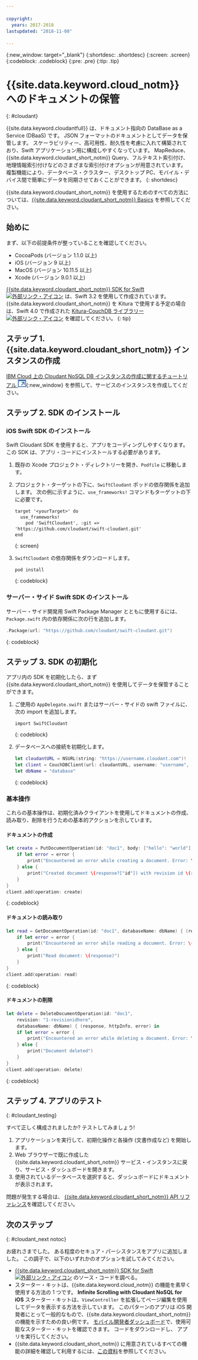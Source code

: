 ```yaml
---

copyright:
  years: 2017-2018
lastupdated: "2018-11-08"

---
```

{:new_window: target="_blank"}
{:shortdesc: .shortdesc}
{:screen: .screen}
{:codeblock: .codeblock}
{:pre: .pre}
{:tip: .tip}

# {{site.data.keyword.cloud_notm}} へのドキュメントの保管
{: #cloudant}

{{site.data.keyword.cloudantfull}} は、ドキュメント指向の DataBase as a Service (DBaaS) です。 JSON フォーマットのドキュメントとしてデータを保管します。 スケーラビリティー、高可用性、耐久性を考慮に入れて構築されており、Swift アプリケーション用に構成しやすくなっています。 MapReduce、{{site.data.keyword.cloudant_short_notm}} Query、フルテキスト索引付け、地理情報索引付けなどのさまざまな索引付けオプションが用意されています。 複製機能により、データベース・クラスター、デスクトップ PC、モバイル・デバイス間で簡単にデータを同期させておくことができます。 
{: shortdesc}

{{site.data.keyword.cloudant_short_notm}} を使用するためのすべての方法については、[{{site.data.keyword.cloudant_short_notm}} Basics](/docs/services/Cloudant/basics/index.html#cloudant-nosql-db-basics) を参照してください。

## 始めに

まず、以下の前提条件が整っていることを確認してください。
 * CocoaPods (バージョン 1.1.0 以上)
 * iOS (バージョン 9 以上)
 * MacOS (バージョン 10.11.5 以上)
 * Xcode (バージョン 9.0.1 以上)

[{{site.data.keyword.cloudant_short_notm}} SDK for Swift ![外部リンク・アイコン](../../icons/launch-glyph.svg "外部リンク・アイコン")](https://github.com/cloudant/swift-cloudant) は、Swift 3.2 を使用して作成されています。 {{site.data.keyword.cloudant_short_notm}} を Kitura で使用する予定の場合は、Swift 4.0 で作成された [Kitura-CouchDB ライブラリー ![外部リンク・アイコン](../../icons/launch-glyph.svg "外部リンク・アイコン")](https://github.com/IBM-Swift/Kitura-CouchDB) を確認してください。
{: tip}

## ステップ 1. {{site.data.keyword.cloudant_short_notm}} インスタンスの作成

[IBM Cloud 上の Cloudant NoSQL DB インスタンスの作成に関するチュートリアル ![外部リンク・アイコン](../images/launch-glyph.svg "外部リンク・アイコン")](https://console.bluemix.net/docs/services/Cloudant/tutorials/create_service.html#creating-a-cloudant-nosql-db-instance-on-ibm-cloud){:new_window} を参照して、サービスのインスタンスを作成してください。

## ステップ 2. SDK のインストール

### iOS Swift SDK のインストール

Swift Cloudant SDK を使用すると、アプリをコーディングしやすくなります。 この SDK は、アプリ・コードにインストールする必要があります。

1. 既存の Xcode プロジェクト・ディレクトリーを開き、`Podfile` に移動します。
2. プロジェクト・ターゲットの下に、`SwiftCloudant` ポッドの依存関係を追加します。 次の例に示すように、`use_frameworks!` コマンドもターゲットの下に必要です。
    ```
    target '<yourTarget>' do
      use_frameworks!
        pod 'SwiftCloudant', :git => 'https://github.com/cloudant/swift-cloudant.git'
    end
    ```
    {: screen}

3. `SwiftCloudant` の依存関係をダウンロードします。
    ```
    pod install
    ```
    {: codeblock}

### サーバー・サイド Swift SDK のインストール

サーバー・サイド開発用 Swift Package Manager とともに使用するには、`Package.swift` 内の依存関係に次の行を追加します。
```swift
.Package(url: "https://github.com/cloudant/swift-cloudant.git")
```
{: codeblock}

## ステップ 3. SDK の初期化

アプリ内の SDK を初期化したら、まず {{site.data.keyword.cloudant_short_notm}} を使用してデータを保管することができます。

1.  ご使用の `AppDelegate.swift` またはサーバー・サイドの swift ファイルに、次の import を追加します。
    ```
    import SwiftCloudant
    ```
    {: codeblock}

2. データベースへの接続を初期化します。
    ```swift
    let cloudantURL = NSURL(string: "https://username.cloudant.com")!
    let client = CouchDBClient(url: cloudantURL, username: "username", password: "password")
    let dbName = "database"
    ```
    {: codeblock}

### 基本操作
これらの基本操作は、初期化済みクライアントを使用してドキュメントの作成、読み取り、削除を行うための基本的アクションを示しています。

#### ドキュメントの作成
```swift
let create = PutDocumentOperation(id: "doc1", body: ["hello": "world"], databaseName: dbName) {(response, httpInfo, error) in
    if let error = error {
        print("Encountered an error while creating a document. Error: \(error)")
    } else {
        print("Created document \(response?["id"]) with revision id \(response?["rev"])")
    }
}
client.add(operation: create)
```
{: codeblock}

#### ドキュメントの読み取り
```swift
let read = GetDocumentOperation(id: "doc1", databaseName: dbName) { (response, httpInfo, error) in
    if let error = error {
        print("Encountered an error while reading a document. Error: \(error)")
    } else {
        print("Read document: \(response)")
    }   
}
client.add(operation: read)
```
{: codeblock}

#### ドキュメントの削除
```swift
let delete = DeleteDocumentOperation(id: "doc1",
    revision: "1-revisionidhere",
    databaseName: dbName) { (response, httpInfo, error) in
    if let error = error {
        print("Encountered an error while deleting a document. Error: \(error)")
    } else {
        print("Document deleted")
    }   
}
client.add(operation: delete)
```
{: codeblock}

## ステップ 4. アプリのテスト
{: #cloudant_testing}

すべて正しく構成されましたか? テストしてみましょう!

1. アプリケーションを実行して、初期化操作と各操作 (文書作成など) を開始します。
2. Web ブラウザーで既に作成した {{site.data.keyword.cloudant_short_notm}} サービス・インスタンスに戻り、サービス・ダッシュボードを開きます。
3. 使用されているデータベースを選択すると、ダッシュボードにドキュメントが表示されます。

問題が発生する場合は、 [{{site.data.keyword.cloudant_short_notm}} API リファレンス](/docs/services/Cloudant/api/index.html#api-reference-overview)を確認してください。

## 次のステップ
{: #cloudant_next notoc}

お疲れさまでした。 ある程度のセキュア・パーシスタンスをアプリに追加しました。 この調子で、以下のいずれかのオプションを試してみてください。

* [{{site.data.keyword.cloudant_short_notm}} SDK for Swift ![外部リンク・アイコン](../../icons/launch-glyph.svg "外部リンク・アイコン")](https://github.com/cloudant/swift-cloudant) のソース・コードを調べる。
* スターター・キットは、{{site.data.keyword.cloud_notm}} の機能を素早く使用する方法の 1 つです。 **Infinite Scrolling with Cloudant NoSQL for iOS** スターター・キットは、`ViewController` を拡張してページ編集を使用してデータを表示する方法を示しています。 このパターンのアプリは iOS 開発者にとって一般的なもので、{{site.data.keyword.cloudant_short_notm}} の機能を示すための良い例です。 [モバイル開発者ダッシュボード](https://console.bluemix.net/developer/mobile/dashboard)で、使用可能なスターター・キットを確認できます。 コードをダウンロードし、 アプリを実行してください。
* {{site.data.keyword.cloudant_short_notm}} に用意されているすべての機能の詳細を確認して利用するには、[この資料](/docs/services/Cloudant/index.html)を参照してください。
